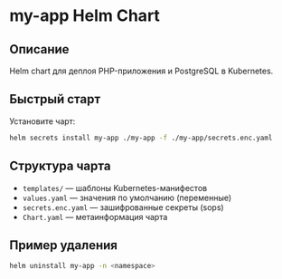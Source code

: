 # my-app Helm Chart

## Описание
Helm chart для деплоя PHP-приложения и PostgreSQL в Kubernetes.

## Быстрый старт

Установите чарт:
```bash
helm secrets install my-app ./my-app -f ./my-app/secrets.enc.yaml
```

## Структура чарта

- `templates/` — шаблоны Kubernetes-манифестов
- `values.yaml` — значения по умолчанию (переменные)
- `secrets.enc.yaml` — зашифрованные секреты (sops)
- `Chart.yaml` — метаинформация чарта

## Пример удаления
```bash
helm uninstall my-app -n <namespace>
```
